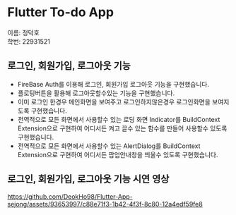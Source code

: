 # Flutter To-do App
이름: 정덕호    
학번: 22931521     

## 로그인, 회원가입, 로그아웃 기능
- FireBase Auth를 이용해 로그인, 회원가입 로그아웃 기능을 구현했습니다.    
- 플로팅버튼을 활용해 로그아웃할수있는 기능을 구현했습니다.     
- 이미 로그인 한경우 메인화면을 보여주고 로그인하지않은경우 로그인화면을 보여지도록 구현했습니다.    
- 전역적으로 모든 화면에서 사용할수 있는 로딩 화면 Indicator를 BuildContext Extension으로 구현하여 어디서든 켜고 끌수 있는 함수를 만들어 사용할수 있도록 구현했습니다.     
- 전역적으로 모든 화면에서 사용할수 있는 AlertDialog를 BuildContext Extension으로 구현하여 어디서든 팝업안내창을 띄울수 있도록 구현했습니다.      

## 로그인, 회원가입, 로그아웃 기능 시연 영상
https://github.com/DeokHo98/Flutter-App-sejong/assets/93653997/c88e71f3-1b42-4f3f-8c80-12a4edf59fe8

